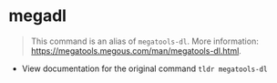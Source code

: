# megadl
> This command is an alias of `megatools-dl`.
> More information: <https://megatools.megous.com/man/megatools-dl.html>.

- View documentation for the original command
`tldr megatools-dl`
